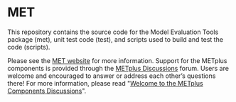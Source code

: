 # MET

This repository contains the source code for the Model Evaluation Tools package (met), unit test code (test), and scripts used to build and test the code (scripts).

Please see the [MET website](https://dtcenter.org/community-code/model-evaluation-tools-met) for more information. Support	for the	METplus	components is provided through the [METplus Discussions](https://github.com/dtcenter/METplus/discussions) forum.  Users are welcome and encouraged to answer or address each other’s questions there!  For more information, please read "[Welcome to the METplus Components Discussions](https://giithub.com/dtcenter/METplus/discussions/939)".
